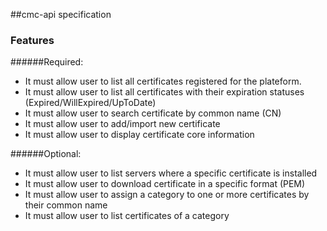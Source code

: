 ##cmc-api specification


### Features

######Required:

* It must allow user to list all certificates registered for the plateform.
* It must allow user to list all certificates with their expiration statuses (Expired/WillExpired/UpToDate)
* It must allow user to search certificate by common name (CN)
* It must allow user to add/import new certificate
* It must allow user to display certificate core information

######Optional:
* It must allow user to list servers where a specific certificate is installed 
* It must allow user to download certificate in a specific format (PEM)
* It must allow user to assign a category to one or more certificates by their common name
* It must allow user to list certificates of a category  


